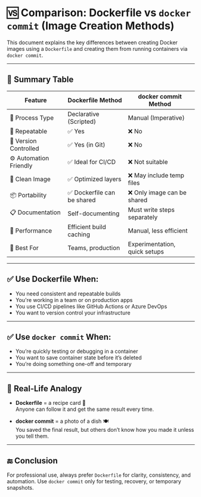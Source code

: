 # 🆚 Comparison: Dockerfile vs `docker commit` (Image Creation Methods)

This document explains the key differences between creating Docker images using a `Dockerfile` and creating them from running containers via `docker commit`.

---

## 🔄 Summary Table

| Feature | **Dockerfile Method** | **docker commit Method** |
|--------|------------------------|---------------------------|
| 🔧 Process Type | Declarative (Scripted) | Manual (Imperative) |
| 🔁 Repeatable | ✅ Yes | ❌ No |
| 🧾 Version Controlled | ✅ Yes (in Git) | ❌ No |
| ⚙️ Automation Friendly | ✅ Ideal for CI/CD | ❌ Not suitable |
| 🧼 Clean Image | ✅ Optimized layers | ❌ May include temp files |
| 📦 Portability | ✅ Dockerfile can be shared | ❌ Only image can be shared |
| 📋 Documentation | Self-documenting | Must write steps separately |
| 🚀 Performance | Efficient build caching | Manual, less efficient |
| 👥 Best For | Teams, production | Experimentation, quick setups |

---

## ✅ Use Dockerfile When:
- You need consistent and repeatable builds
- You're working in a team or on production apps
- You use CI/CD pipelines like GitHub Actions or Azure DevOps
- You want to version control your infrastructure

---

## ✅ Use `docker commit` When:
- You’re quickly testing or debugging in a container
- You want to save container state before it’s deleted
- You’re doing something one-off and temporary

---

## 🧠 Real-Life Analogy

- **Dockerfile** = a recipe card 📝  
  Anyone can follow it and get the same result every time.

- **docker commit** = a photo of a dish 🍽️  
  You saved the final result, but others don’t know how you made it unless you tell them.

---

## 🔚 Conclusion

For professional use, always prefer `Dockerfile` for clarity, consistency, and automation. Use `docker commit` only for testing, recovery, or temporary snapshots.
